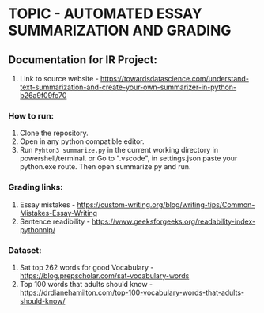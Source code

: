 # TOPIC - AUTOMATED ESSAY SUMMARIZATION AND GRADING

## Documentation for IR Project:

1. Link to source website - https://towardsdatascience.com/understand-text-summarization-and-create-your-own-summarizer-in-python-b26a9f09fc70

### How to run:

1. Clone the repository.
2. Open in any python compatible editor. 
3. Run ```Pyhton3 summarize.py```  in the current working directory in powershell/terminal.
   or Go to ".vscode", in settings.json paste your python.exe route. Then open summarize.py and run.

### Grading links:
1. Essay mistakes - https://custom-writing.org/blog/writing-tips/Common-Mistakes-Essay-Writing
2. Sentence readibility - https://www.geeksforgeeks.org/readability-index-pythonnlp/

### Dataset:
1. Sat top 262 words for good Vocabulary - https://blog.prepscholar.com/sat-vocabulary-words
2. Top 100 words that adults should know - https://drdianehamilton.com/top-100-vocabulary-words-that-adults-should-know/

